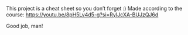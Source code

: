 This project is a cheat sheet so you don’t forget :)
Made according to the course:
https://youtu.be/8pH5Lv4d5-g?si=RyIJcXA-BUJzQJ6d

Good job, man!

